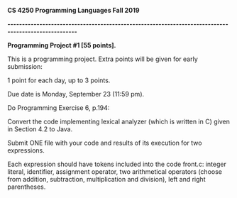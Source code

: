 **CS 4250 Programming Languages Fall 2019**

**----------------------------------------------------------------------------------------------------**

**Programming Project #1 [55 points].**

This is a programming project. Extra points will be given for early submission:

1 point for each day, up to 3 points.

Due date is Monday, September 23 (11:59 pm).

Do Programming Exercise 6, p.194:

Convert the code implementing lexical analyzer (which is written in C) given in Section 4.2 to Java.

Submit ONE file with your code and results of its execution for two expressions.

Each expression should have tokens included into the code front.c: integer literal, identifier, assignment operator, two arithmetical operators (choose from addition, subtraction, multiplication and division), left and right parentheses.
